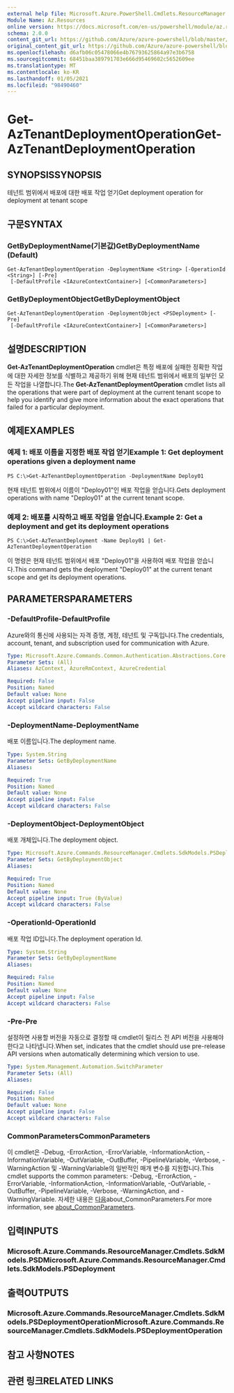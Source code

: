 ```yaml
---
external help file: Microsoft.Azure.PowerShell.Cmdlets.ResourceManager.dll-Help.xml
Module Name: Az.Resources
online version: https://docs.microsoft.com/en-us/powershell/module/az.resources/get-aztenantdeploymentoperation
schema: 2.0.0
content_git_url: https://github.com/Azure/azure-powershell/blob/master/src/Resources/Resources/help/Get-AzTenantDeploymentOperation.md
original_content_git_url: https://github.com/Azure/azure-powershell/blob/master/src/Resources/Resources/help/Get-AzTenantDeploymentOperation.md
ms.openlocfilehash: d6afb06c05478066e4b76793625864a97e3b6758
ms.sourcegitcommit: 68451baa389791703e666d95469602c5652609ee
ms.translationtype: MT
ms.contentlocale: ko-KR
ms.lasthandoff: 01/05/2021
ms.locfileid: "98490460"
---
```

# <span data-ttu-id="b3fd1-101">Get-AzTenantDeploymentOperation</span><span class="sxs-lookup"><span data-stu-id="b3fd1-101">Get-AzTenantDeploymentOperation</span></span>

## <span data-ttu-id="b3fd1-102">SYNOPSIS</span><span class="sxs-lookup"><span data-stu-id="b3fd1-102">SYNOPSIS</span></span>
<span data-ttu-id="b3fd1-103">테넌트 범위에서 배포에 대한 배포 작업 얻기</span><span class="sxs-lookup"><span data-stu-id="b3fd1-103">Get deployment operation for deployment at tenant scope</span></span>

## <span data-ttu-id="b3fd1-104">구문</span><span class="sxs-lookup"><span data-stu-id="b3fd1-104">SYNTAX</span></span>

### <span data-ttu-id="b3fd1-105">GetByDeploymentName(기본값)</span><span class="sxs-lookup"><span data-stu-id="b3fd1-105">GetByDeploymentName (Default)</span></span>
```
Get-AzTenantDeploymentOperation -DeploymentName <String> [-OperationId <String>] [-Pre]
 [-DefaultProfile <IAzureContextContainer>] [<CommonParameters>]
```

### <span data-ttu-id="b3fd1-106">GetByDeploymentObject</span><span class="sxs-lookup"><span data-stu-id="b3fd1-106">GetByDeploymentObject</span></span>
```
Get-AzTenantDeploymentOperation -DeploymentObject <PSDeployment> [-Pre]
 [-DefaultProfile <IAzureContextContainer>] [<CommonParameters>]
```

## <span data-ttu-id="b3fd1-107">설명</span><span class="sxs-lookup"><span data-stu-id="b3fd1-107">DESCRIPTION</span></span>
<span data-ttu-id="b3fd1-108">**Get-AzTenantDeploymentOperation** cmdlet은 특정 배포에 실패한 정확한 작업에 대한 자세한 정보를 식별하고 제공하기 위해 현재 테넌트 범위에서 배포의 일부인 모든 작업을 나열합니다.</span><span class="sxs-lookup"><span data-stu-id="b3fd1-108">The **Get-AzTenantDeploymentOperation** cmdlet lists all the operations that were part of deployment at the current tenant scope to help you identify and give more information about the exact operations that failed for a particular deployment.</span></span>

## <span data-ttu-id="b3fd1-109">예제</span><span class="sxs-lookup"><span data-stu-id="b3fd1-109">EXAMPLES</span></span>

### <span data-ttu-id="b3fd1-110">예제 1: 배포 이름을 지정한 배포 작업 얻기</span><span class="sxs-lookup"><span data-stu-id="b3fd1-110">Example 1: Get deployment operations given a deployment name</span></span>
```
PS C:\>Get-AzTenantDeploymentOperation -DeploymentName Deploy01
```

<span data-ttu-id="b3fd1-111">현재 테넌트 범위에서 이름이 "Deploy01"인 배포 작업을 얻습니다.</span><span class="sxs-lookup"><span data-stu-id="b3fd1-111">Gets deployment operations with name "Deploy01" at the current tenant scope.</span></span>

### <span data-ttu-id="b3fd1-112">예제 2: 배포를 시작하고 배포 작업을 얻습니다.</span><span class="sxs-lookup"><span data-stu-id="b3fd1-112">Example 2: Get a deployment and get its deployment operations</span></span>
```
PS C:\>Get-AzTenantDeployment -Name Deploy01 | Get-AzTenantDeploymentOperation
```

<span data-ttu-id="b3fd1-113">이 명령은 현재 테넌트 범위에서 배포 "Deploy01"을 사용하여 배포 작업을 얻습니다.</span><span class="sxs-lookup"><span data-stu-id="b3fd1-113">This command gets the deployment "Deploy01" at the current tenant scope and get its deployment operations.</span></span>

## <span data-ttu-id="b3fd1-114">PARAMETERS</span><span class="sxs-lookup"><span data-stu-id="b3fd1-114">PARAMETERS</span></span>

### <span data-ttu-id="b3fd1-115">-DefaultProfile</span><span class="sxs-lookup"><span data-stu-id="b3fd1-115">-DefaultProfile</span></span>
<span data-ttu-id="b3fd1-116">Azure와의 통신에 사용되는 자격 증명, 계정, 테넌트 및 구독입니다.</span><span class="sxs-lookup"><span data-stu-id="b3fd1-116">The credentials, account, tenant, and subscription used for communication with Azure.</span></span>

```yaml
Type: Microsoft.Azure.Commands.Common.Authentication.Abstractions.Core.IAzureContextContainer
Parameter Sets: (All)
Aliases: AzContext, AzureRmContext, AzureCredential

Required: False
Position: Named
Default value: None
Accept pipeline input: False
Accept wildcard characters: False
```

### <span data-ttu-id="b3fd1-117">-DeploymentName</span><span class="sxs-lookup"><span data-stu-id="b3fd1-117">-DeploymentName</span></span>
<span data-ttu-id="b3fd1-118">배포 이름입니다.</span><span class="sxs-lookup"><span data-stu-id="b3fd1-118">The deployment name.</span></span>

```yaml
Type: System.String
Parameter Sets: GetByDeploymentName
Aliases:

Required: True
Position: Named
Default value: None
Accept pipeline input: False
Accept wildcard characters: False
```

### <span data-ttu-id="b3fd1-119">-DeploymentObject</span><span class="sxs-lookup"><span data-stu-id="b3fd1-119">-DeploymentObject</span></span>
<span data-ttu-id="b3fd1-120">배포 개체입니다.</span><span class="sxs-lookup"><span data-stu-id="b3fd1-120">The deployment object.</span></span>

```yaml
Type: Microsoft.Azure.Commands.ResourceManager.Cmdlets.SdkModels.PSDeployment
Parameter Sets: GetByDeploymentObject
Aliases:

Required: True
Position: Named
Default value: None
Accept pipeline input: True (ByValue)
Accept wildcard characters: False
```

### <span data-ttu-id="b3fd1-121">-OperationId</span><span class="sxs-lookup"><span data-stu-id="b3fd1-121">-OperationId</span></span>
<span data-ttu-id="b3fd1-122">배포 작업 ID입니다.</span><span class="sxs-lookup"><span data-stu-id="b3fd1-122">The deployment operation Id.</span></span>

```yaml
Type: System.String
Parameter Sets: GetByDeploymentName
Aliases:

Required: False
Position: Named
Default value: None
Accept pipeline input: False
Accept wildcard characters: False
```

### <span data-ttu-id="b3fd1-123">-Pre</span><span class="sxs-lookup"><span data-stu-id="b3fd1-123">-Pre</span></span>
<span data-ttu-id="b3fd1-124">설정하면 사용할 버전을 자동으로 결정할 때 cmdlet이 릴리스 전 API 버전을 사용해야 한다고 나타냅니다.</span><span class="sxs-lookup"><span data-stu-id="b3fd1-124">When set, indicates that the cmdlet should use pre-release API versions when automatically determining which version to use.</span></span>

```yaml
Type: System.Management.Automation.SwitchParameter
Parameter Sets: (All)
Aliases:

Required: False
Position: Named
Default value: None
Accept pipeline input: False
Accept wildcard characters: False
```

### <span data-ttu-id="b3fd1-125">CommonParameters</span><span class="sxs-lookup"><span data-stu-id="b3fd1-125">CommonParameters</span></span>
<span data-ttu-id="b3fd1-126">이 cmdlet은 -Debug, -ErrorAction, -ErrorVariable, -InformationAction, -InformationVariable, -OutVariable, -OutBuffer, -PipelineVariable, -Verbose, -WarningAction 및 -WarningVariable의 일반적인 매개 변수를 지원합니다.</span><span class="sxs-lookup"><span data-stu-id="b3fd1-126">This cmdlet supports the common parameters: -Debug, -ErrorAction, -ErrorVariable, -InformationAction, -InformationVariable, -OutVariable, -OutBuffer, -PipelineVariable, -Verbose, -WarningAction, and -WarningVariable.</span></span> <span data-ttu-id="b3fd1-127">자세한 내용은 [다음](http://go.microsoft.com/fwlink/?LinkID=113216)about_CommonParameters.</span><span class="sxs-lookup"><span data-stu-id="b3fd1-127">For more information, see [about_CommonParameters](http://go.microsoft.com/fwlink/?LinkID=113216).</span></span>

## <span data-ttu-id="b3fd1-128">입력</span><span class="sxs-lookup"><span data-stu-id="b3fd1-128">INPUTS</span></span>

### <span data-ttu-id="b3fd1-129">Microsoft.Azure.Commands.ResourceManager.Cmdlets.SdkModels.PSD</span><span class="sxs-lookup"><span data-stu-id="b3fd1-129">Microsoft.Azure.Commands.ResourceManager.Cmdlets.SdkModels.PSDeployment</span></span>

## <span data-ttu-id="b3fd1-130">출력</span><span class="sxs-lookup"><span data-stu-id="b3fd1-130">OUTPUTS</span></span>

### <span data-ttu-id="b3fd1-131">Microsoft.Azure.Commands.ResourceManager.Cmdlets.SdkModels.PSDeploymentOperation</span><span class="sxs-lookup"><span data-stu-id="b3fd1-131">Microsoft.Azure.Commands.ResourceManager.Cmdlets.SdkModels.PSDeploymentOperation</span></span>

## <span data-ttu-id="b3fd1-132">참고 사항</span><span class="sxs-lookup"><span data-stu-id="b3fd1-132">NOTES</span></span>

## <span data-ttu-id="b3fd1-133">관련 링크</span><span class="sxs-lookup"><span data-stu-id="b3fd1-133">RELATED LINKS</span></span>

